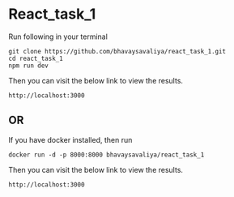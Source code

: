 # React_task_1

Run following in your terminal
```
git clone https://github.com/bhavaysavaliya/react_task_1.git
cd react_task_1
npm run dev
```

Then you can visit the below link to view the results.
```
http://localhost:3000
```

## OR

If you have docker installed, then run
```
docker run -d -p 8000:8000 bhavaysavaliya/react_task_1
```

Then you can visit the below link to view the results.
```
http://localhost:3000
```
